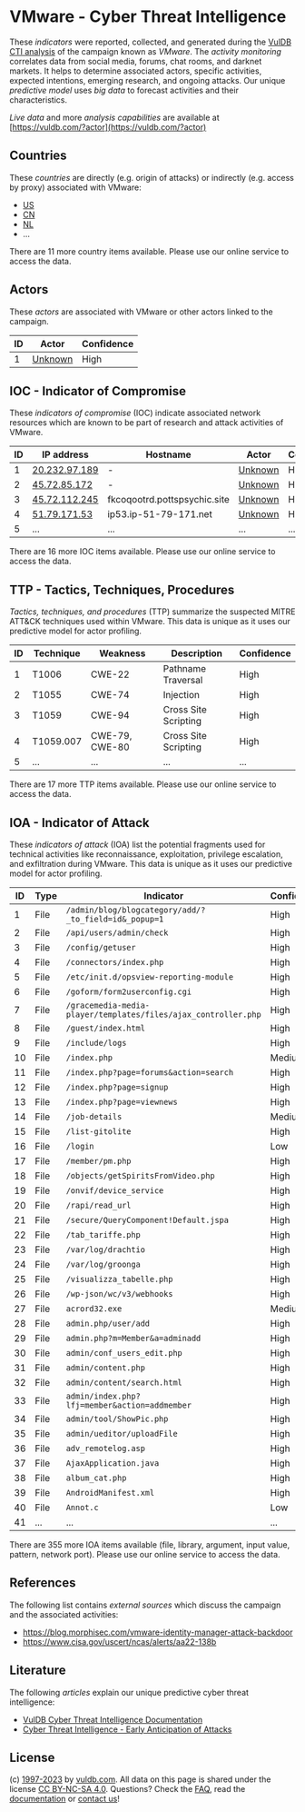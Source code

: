 # VMware - Cyber Threat Intelligence

These _indicators_ were reported, collected, and generated during the [VulDB CTI analysis](https://vuldb.com/?kb.cti) of the campaign known as _VMware_. The _activity monitoring_ correlates data from social media, forums, chat rooms, and darknet markets. It helps to determine associated actors, specific activities, expected intentions, emerging research, and ongoing attacks. Our unique _predictive model_ uses _big data_ to forecast activities and their characteristics.

_Live data_ and more _analysis capabilities_ are available at [https://vuldb.com/?actor](https://vuldb.com/?actor)

## Countries

These _countries_ are directly (e.g. origin of attacks) or indirectly (e.g. access by proxy) associated with VMware:

* [US](https://vuldb.com/?country.us)
* [CN](https://vuldb.com/?country.cn)
* [NL](https://vuldb.com/?country.nl)
* ...

There are 11 more country items available. Please use our online service to access the data.

## Actors

These _actors_ are associated with VMware or other actors linked to the campaign.

ID | Actor | Confidence
-- | ----- | ----------
1 | [Unknown](https://vuldb.com/?actor.unknown) | High

## IOC - Indicator of Compromise

These _indicators of compromise_ (IOC) indicate associated network resources which are known to be part of research and attack activities of VMware.

ID | IP address | Hostname | Actor | Confidence
-- | ---------- | -------- | ----- | ----------
1 | [20.232.97.189](https://vuldb.com/?ip.20.232.97.189) | - | [Unknown](https://vuldb.com/?actor.unknown) | High
2 | [45.72.85.172](https://vuldb.com/?ip.45.72.85.172) | - | [Unknown](https://vuldb.com/?actor.unknown) | High
3 | [45.72.112.245](https://vuldb.com/?ip.45.72.112.245) | fkcoqootrd.pottspsychic.site | [Unknown](https://vuldb.com/?actor.unknown) | High
4 | [51.79.171.53](https://vuldb.com/?ip.51.79.171.53) | ip53.ip-51-79-171.net | [Unknown](https://vuldb.com/?actor.unknown) | High
5 | ... | ... | ... | ...

There are 16 more IOC items available. Please use our online service to access the data.

## TTP - Tactics, Techniques, Procedures

_Tactics, techniques, and procedures_ (TTP) summarize the suspected MITRE ATT&CK techniques used within VMware. This data is unique as it uses our predictive model for actor profiling.

ID | Technique | Weakness | Description | Confidence
-- | --------- | -------- | ----------- | ----------
1 | T1006 | CWE-22 | Pathname Traversal | High
2 | T1055 | CWE-74 | Injection | High
3 | T1059 | CWE-94 | Cross Site Scripting | High
4 | T1059.007 | CWE-79, CWE-80 | Cross Site Scripting | High
5 | ... | ... | ... | ...

There are 17 more TTP items available. Please use our online service to access the data.

## IOA - Indicator of Attack

These _indicators of attack_ (IOA) list the potential fragments used for technical activities like reconnaissance, exploitation, privilege escalation, and exfiltration during VMware. This data is unique as it uses our predictive model for actor profiling.

ID | Type | Indicator | Confidence
-- | ---- | --------- | ----------
1 | File | `/admin/blog/blogcategory/add/?_to_field=id&_popup=1` | High
2 | File | `/api/users/admin/check` | High
3 | File | `/config/getuser` | High
4 | File | `/connectors/index.php` | High
5 | File | `/etc/init.d/opsview-reporting-module` | High
6 | File | `/goform/form2userconfig.cgi` | High
7 | File | `/gracemedia-media-player/templates/files/ajax_controller.php` | High
8 | File | `/guest/index.html` | High
9 | File | `/include/logs` | High
10 | File | `/index.php` | Medium
11 | File | `/index.php?page=forums&action=search` | High
12 | File | `/index.php?page=signup` | High
13 | File | `/index.php?page=viewnews` | High
14 | File | `/job-details` | Medium
15 | File | `/list-gitolite` | High
16 | File | `/login` | Low
17 | File | `/member/pm.php` | High
18 | File | `/objects/getSpiritsFromVideo.php` | High
19 | File | `/onvif/device_service` | High
20 | File | `/rapi/read_url` | High
21 | File | `/secure/QueryComponent!Default.jspa` | High
22 | File | `/tab_tariffe.php` | High
23 | File | `/var/log/drachtio` | High
24 | File | `/var/log/groonga` | High
25 | File | `/visualizza_tabelle.php` | High
26 | File | `/wp-json/wc/v3/webhooks` | High
27 | File | `acrord32.exe` | Medium
28 | File | `admin.php/user/add` | High
29 | File | `admin.php?m=Member&a=adminadd` | High
30 | File | `admin/conf_users_edit.php` | High
31 | File | `admin/content.php` | High
32 | File | `admin/content/search.html` | High
33 | File | `admin/index.php?lfj=member&action=addmember` | High
34 | File | `admin/tool/ShowPic.php` | High
35 | File | `admin/ueditor/uploadFile` | High
36 | File | `adv_remotelog.asp` | High
37 | File | `AjaxApplication.java` | High
38 | File | `album_cat.php` | High
39 | File | `AndroidManifest.xml` | High
40 | File | `Annot.c` | Low
41 | ... | ... | ...

There are 355 more IOA items available (file, library, argument, input value, pattern, network port). Please use our online service to access the data.

## References

The following list contains _external sources_ which discuss the campaign and the associated activities:

* https://blog.morphisec.com/vmware-identity-manager-attack-backdoor
* https://www.cisa.gov/uscert/ncas/alerts/aa22-138b

## Literature

The following _articles_ explain our unique predictive cyber threat intelligence:

* [VulDB Cyber Threat Intelligence Documentation](https://vuldb.com/?kb.cti)
* [Cyber Threat Intelligence - Early Anticipation of Attacks](https://www.scip.ch/en/?labs.20201022)

## License

(c) [1997-2023](https://vuldb.com/?kb.changelog) by [vuldb.com](https://vuldb.com/?kb.about). All data on this page is shared under the license [CC BY-NC-SA 4.0](https://creativecommons.org/licenses/by-nc-sa/4.0/). Questions? Check the [FAQ](https://vuldb.com/?kb.faq), read the [documentation](https://vuldb.com/?kb) or [contact us](https://vuldb.com/?contact)!

